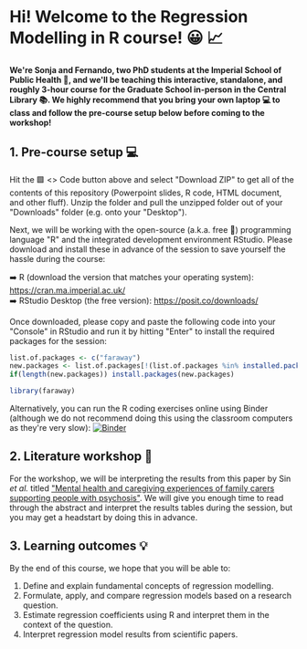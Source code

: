 # Hi! Welcome to the Regression Modelling in R course! :grinning: :chart_with_upwards_trend:

#### We're Sonja and Fernando, two PhD students at the Imperial School of Public Health :hospital:, and we'll be teaching this interactive, standalone, and roughly 3-hour course for the Graduate School in-person in the Central Library :books:. We highly recommend that you bring your own laptop :computer: to class and follow the pre-course setup below before coming to the workshop!

## 1. Pre-course setup :computer:
Hit the :green_square: <> Code button above and select "Download ZIP" to get all of the contents of this repository (Powerpoint slides, R code, HTML document, and other fluff). Unzip the folder and pull the unzipped folder out of your "Downloads" folder (e.g. onto your "Desktop").

Next, we will be working with the open-source (a.k.a. free :partying_face:) programming language "R" and the integrated development environment RStudio. Please download and install these in advance of the session to save yourself the hassle during the course:

➡️ R (download the version that matches your operating system): https://cran.ma.imperial.ac.uk/  
➡️ RStudio Desktop (the free version): https://posit.co/downloads/

Once downloaded, please copy and paste the following code into your "Console" in RStudio and run it by hitting "Enter" to install the required packages for the session:
```r
list.of.packages <- c("faraway")
new.packages <- list.of.packages[!(list.of.packages %in% installed.packages()[,"Package"])]
if(length(new.packages)) install.packages(new.packages)

library(faraway)
```
Alternatively, you can run the R coding exercises online using Binder (although we do not recommend doing this using the classroom computers as they're very slow): [![Binder](https://mybinder.org/badge_logo.svg)](https://mybinder.org/v2/gh/ImperialCollegeLondon/RCDS-regression-modelling/HEAD?urlpath=rstudio)

## 2. Literature workshop :page_facing_up:
For the workshop, we will be interpreting the results from this paper by Sin *et al.* titled ["Mental health and caregiving experiences of family carers supporting people with psychosis"](https://www.cambridge.org/core/journals/epidemiology-and-psychiatric-sciences/article/mental-health-and-caregiving-experiences-of-family-carers-supporting-people-with-psychosis/FF705DECFAC216D777B834E5D2A0180F). We will give you enough time to read through the abstract and interpret the results tables during the session, but you may get a headstart by doing this in advance.

## 3. Learning outcomes :bulb:
By the end of this course, we hope that you will be able to:
1. Define and explain fundamental concepts of regression modelling.
2. Formulate, apply, and compare regression models based on a research question.
3. Estimate regression coefficients using R and interpret them in the context of the question.
4. Interpret regression model results from scientific papers.
